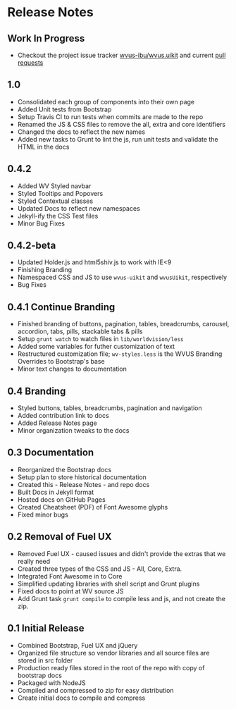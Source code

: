# Release Notes

## Work In Progress
* Checkout the project issue tracker [wvus-ibu/wvus.uikit](https://github.com/wvus-ibu/wvus.uikit/issues?state=open) and current [pull requests](https://github.com/wvus-ibu/wvus.uikit/pull/7) 

## 1.0
* Consolidated each group of components into their own page
* Added Unit tests from Bootstrap
* Setup Travis CI to run tests when commits are made to the repo
* Renamed the JS & CSS files to remove the all, extra and core identifiers
* Changed the docs to reflect the new names
* Added new tasks to Grunt to lint the js, run unit tests and validate the HTML in the docs


## 0.4.2
* Added WV Styled navbar
* Styled Tooltips and Popovers
* Styled Contextual classes
* Updated Docs to reflect new namespaces
* Jekyll-ify the CSS Test files
* Minor Bug Fixes

## 0.4.2-beta
* Updated Holder.js and html5shiv.js to work with IE<9
* Finishing Branding 
* Namespaced CSS and JS to use `wvus-uikit` and `wvusUikit`, respectively
* Bug Fixes

## 0.4.1 Continue Branding
* Finished branding of buttons, pagination, tables, breadcrumbs, carousel, accordion, tabs, pills, stackable tabs & pills
* Setup `grunt watch` to watch files in `lib/worldvision/less`
* Added some variables for futher customization of text
* Restructured customization file; `wv-styles.less` is the WVUS Branding Overrides to Bootstrap's base
* Minor text changes to documentation

## 0.4 Branding
* Styled buttons, tables, breadcrumbs, pagination and navigation 
* Added contribution link to docs
* Added Release Notes page
* Minor organization tweaks to the docs

## 0.3 Documentation
* Reorganized the Bootstrap docs 
* Setup plan to store historical documentation
* Created this - Release Notes - and repo docs
* Built Docs in Jekyll format
* Hosted docs on GitHub Pages
* Created Cheatsheet (PDF) of Font Awesome glyphs
* Fixed minor bugs

## 0.2 Removal of Fuel UX
* Removed Fuel UX - caused issues and didn't provide the extras that we really need
* Created three types of the CSS and JS - All, Core, Extra.
* Integrated Font Awesome in to Core
* Simplified updating libraries with shell script and Grunt plugins
* Fixed docs to point at WV source JS
* Add Grunt task `grunt compile` to compile less and js, and not create the zip.

## 0.1 Initial Release
* Combined Bootstrap, Fuel UX and jQuery
* Organized file structure so vendor libraries and all source files are stored in src folder
* Production ready files stored in the root of the repo with copy of bootstrap docs
* Packaged with NodeJS
* Compiled and compressed to zip for easy distribution
* Create initial docs to compile and compress 